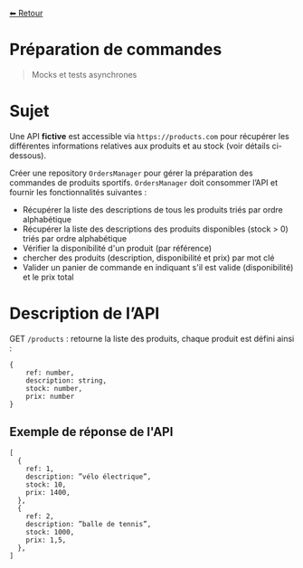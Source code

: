 [⬅ Retour](./README.md)

# Préparation de commandes

> Mocks et tests asynchrones

# Sujet


Une API **fictive** est accessible via `https://products.com` pour récupérer les différentes 
informations relatives aux produits et au stock (voir détails ci-dessous).

Créer une repository `OrdersManager` pour gérer la préparation des commandes de produits sportifs.
`OrdersManager` doit consommer l’API et fournir les fonctionnalités suivantes :

* Récupérer la liste des descriptions de tous les produits triés par ordre alphabétique
* Récupérer la liste des descriptions des produits disponibles (stock > 0) triés par ordre alphabétique
* Vérifier la disponibilité d'un produit (par référence)
* chercher des produits (description, disponibilité et prix) par mot clé
* Valider un panier de commande en indiquant s'il est valide (disponibilité) et le prix total


# Description de l’API

GET `/products` : retourne la liste des produits, chaque produit est défini ainsi :

```
{
    ref: number,
    description: string,
    stock: number,
    prix: number
}
```

## Exemple de réponse de l'API

```
[
  {
    ref: 1,
    description: ”vélo électrique”,
    stock: 10,
    prix: 1400,
  },
  {
    ref: 2,
    description: ”balle de tennis”,
    stock: 1000,
    prix: 1,5,
  },
]
```